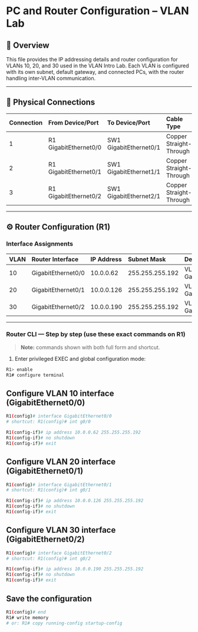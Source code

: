 # PC and Router Configuration – VLAN Lab

## 📘 Overview
This file provides the IP addressing details and router configuration for VLANs 10, 20, and 30 used in the VLAN Intro Lab.
Each VLAN is configured with its own subnet, default gateway, and connected PCs, with the router handling inter-VLAN communication.

---

## 🔌 Physical Connections

| Connection | From Device/Port     | To Device/Port           | Cable Type              |
|:------------|:---------------------|:--------------------------|:------------------------|
| 1           | R1 GigabitEthernet0/0 | SW1 GigabitEthernet0/1   | Copper Straight-Through |
| 2           | R1 GigabitEthernet0/1 | SW1 GigabitEthernet1/1   | Copper Straight-Through |
| 3           | R1 GigabitEthernet0/2 | SW1 GigabitEthernet2/1   | Copper Straight-Through |

---

## ⚙️ Router Configuration (R1)

### Interface Assignments
| VLAN  | Router Interface     | IP Address    | Subnet Mask        | Description         |
|:------|:---------------------|:--------------|:------------------|:--------------------|
| 10    | GigabitEthernet0/0   | 10.0.0.62     | 255.255.255.192   | VLAN10 Gateway      |
| 20    | GigabitEthernet0/1   | 10.0.0.126    | 255.255.255.192   | VLAN20 Gateway      |
| 30    | GigabitEthernet0/2   | 10.0.0.190    | 255.255.255.192   | VLAN30 Gateway      |

---

### Router CLI — Step by step (use these exact commands on R1)
> **Note:** commands shown with both full form and shortcut.

1. Enter privileged EXEC and global configuration mode:
```bash
R1> enable
R1# configure terminal

```

## Configure VLAN 10 interface (GigabitEthernet0/0)

```bash
R1(config)# interface GigabitEthernet0/0
# shortcut: R1(config)# int g0/0

R1(config-if)# ip address 10.0.0.62 255.255.255.192
R1(config-if)# no shutdown
R1(config-if)# exit
```

## Configure VLAN 20 interface (GigabitEthernet0/1)

```bash
R1(config)# interface GigabitEthernet0/1
# shortcut: R1(config)# int g0/1

R1(config-if)# ip address 10.0.0.126 255.255.255.192
R1(config-if)# no shutdown
R1(config-if)# exit
```

## Configure VLAN 30 interface (GigabitEthernet0/2)

```bash
R1(config)# interface GigabitEthernet0/2
# shortcut: R1(config)# int g0/2

R1(config-if)# ip address 10.0.0.190 255.255.255.192
R1(config-if)# no shutdown
R1(config-if)# exit
```

## Save the configuration
```bash
R1(config)# end
R1# write memory
# or: R1# copy running-config startup-config
```

